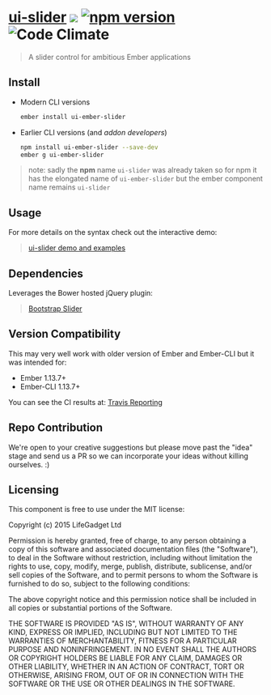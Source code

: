 # [ui-slider](https://github.com/lifegadget/ui-slider) ![ ](https://travis-ci.org/lifegadget/ui-slider.svg) [![npm version](https://badge.fury.io/js/ui-ember-slider.svg)](http://badge.fury.io/js/ui-slider) ![Code Climate](https://codeclimate.com/github/lifegadget/ui-slider/badges/gpa.svg)

> A slider control for ambitious Ember applications

## Install ##
- Modern CLI versions
    ````bash
    ember install ui-ember-slider
    ````

- Earlier CLI versions (and *addon developers*)
    ````bash
    npm install ui-ember-slider --save-dev
    ember g ui-ember-slider
    ````

> note: sadly the **npm** name `ui-slider` was already taken so for npm it has the elongated name of `ui-ember-slider` but the ember component name remains `ui-slider`

## Usage ##
For more details on the syntax check out the interactive demo:

> [ui-slider demo and examples](https://ui-slider.firebaseapp.com/)

## Dependencies
Leverages the Bower hosted jQuery plugin:

> [Bootstrap Slider](https://github.com/seiyria/bootstrap-slider)

## Version Compatibility

This may very well work with older version of Ember and Ember-CLI but it was intended for:

- Ember 1.13.7+
- Ember-CLI 1.13.7+

You can see the CI results at: [Travis Reporting](https://ui-slider.firebaseapp.com/)

## Repo Contribution

We're open to your creative suggestions but please move past the "idea" stage
and send us a PR so we can incorporate your ideas without killing ourselves. :)

## Licensing

This component is free to use under the MIT license:

Copyright (c) 2015 LifeGadget Ltd

Permission is hereby granted, free of charge, to any person obtaining a copy of
this software and associated documentation files (the "Software"), to deal in
the Software without restriction, including without limitation the rights to
use, copy, modify, merge, publish, distribute, sublicense, and/or sell copies
of the Software, and to permit persons to whom the Software is furnished to do
so, subject to the following conditions:

The above copyright notice and this permission notice shall be included in all
copies or substantial portions of the Software.

THE SOFTWARE IS PROVIDED "AS IS", WITHOUT WARRANTY OF ANY KIND, EXPRESS OR
IMPLIED, INCLUDING BUT NOT LIMITED TO THE WARRANTIES OF MERCHANTABILITY,
FITNESS FOR A PARTICULAR PURPOSE AND NONINFRINGEMENT. IN NO EVENT SHALL THE
AUTHORS OR COPYRIGHT HOLDERS BE LIABLE FOR ANY CLAIM, DAMAGES OR OTHER
LIABILITY, WHETHER IN AN ACTION OF CONTRACT, TORT OR OTHERWISE, ARISING FROM,
OUT OF OR IN CONNECTION WITH THE SOFTWARE OR THE USE OR OTHER DEALINGS IN THE
SOFTWARE.
